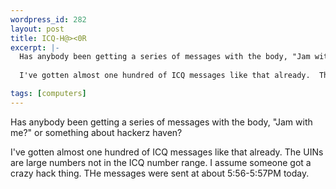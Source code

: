 ```yaml
--- 
wordpress_id: 282
layout: post
title: ICQ-H@><0R
excerpt: |-
  Has anybody been getting a series of messages with the body, "Jam with me?" or something about hackerz haven?<p>
  
  I've gotten almost one hundred of ICQ messages like that already.  The UINs are large numbers not in the ICQ number range.  I assume someone got a crazy hack thing.  THe messages were sent at about 5:56-5:57PM today.

tags: [computers]
---
```


Has anybody been getting a series of messages with the body, "Jam with me?" or something about hackerz haven?<p>

I've gotten almost one hundred of ICQ messages like that already.  The UINs are large numbers not in the ICQ number range.  I assume someone got a crazy hack thing.  THe messages were sent at about 5:56-5:57PM today.

